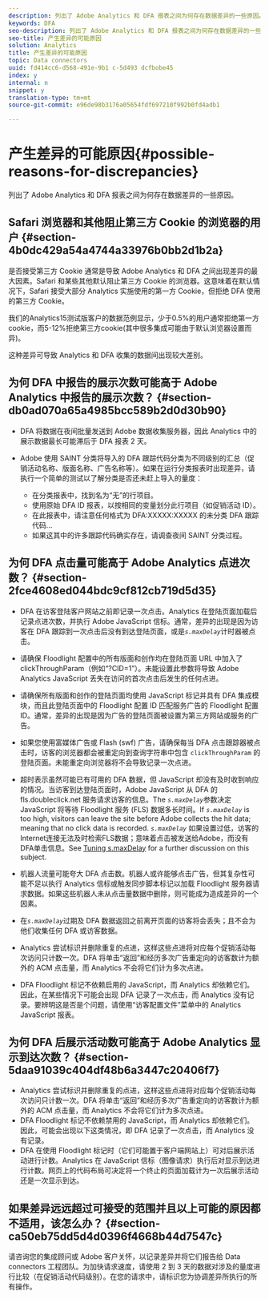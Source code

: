 ```yaml
---
description: 列出了 Adobe Analytics 和 DFA 报表之间为何存在数据差异的一些原因。
keywords: DFA
seo-description: 列出了 Adobe Analytics 和 DFA 报表之间为何存在数据差异的一些原因。
seo-title: 产生差异的可能原因
solution: Analytics
title: 产生差异的可能原因
topic: Data connectors
uuid: fd414cc6-d568-491e-9b1 c-5d493 dcfbobe45
index: y
internal: n
snippet: y
translation-type: tm+mt
source-git-commit: e96de98b3176a05654fdf697210f992b0fd4adb1

---
```



# 产生差异的可能原因{#possible-reasons-for-discrepancies}

列出了 Adobe Analytics 和 DFA 报表之间为何存在数据差异的一些原因。

## Safari 浏览器和其他阻止第三方 Cookie 的浏览器的用户 {#section-4b0dc429a54a4744a33976b0bb2d1b2a}

是否接受第三方 Cookie 通常是导致 Adobe Analytics 和 DFA 之间出现差异的最大因素。Safari 和某些其他默认阻止第三方 Cookie 的浏览器。这意味着在默认情况下，Safari 接受大部分 Analytics 实施使用的第一方 Cookie，但拒绝 DFA 使用的第三方 Cookie。

我们的Analytics15测试版客户的数据范例显示，少于0.5%的用户通常拒绝第一方cookie，而5-12%拒绝第三方cookie(其中很多集成可能由于默认浏览器设置而异)。

这种差异可导致 Analytics 和 DFA 收集的数据间出现较大差别。

## 为何 DFA 中报告的展示次数可能高于 Adobe Analytics 中报告的展示次数？ {#section-db0ad070a65a4985bcc589b2d0d30b90}

* DFA 将数据在夜间批量发送到 Adobe 数据收集服务器，因此 Analytics 中的展示数据最长可能滞后于 DFA 报表 2 天。
* Adobe 使用 SAINT 分类将导入的 DFA 跟踪代码分类为不同级别的汇总（促销活动名称、版面名称、广告名称等）。如果在运行分类报表时出现差异，请执行一个简单的测试以了解分类是否还未赶上导入的量度：

   * 在分类报表中，找到名为“无”的行项目。
   * 使用原始 DFA ID 报表，以按相同的变量划分此行项目（如促销活动 ID）。
   * 在此报表中，请注意任何格式为 DFA:XXXXX:XXXXX 的未分类 DFA 跟踪代码...
   * 如果这其中的许多跟踪代码确实存在，请调查夜间 SAINT 分类过程。

## 为何 DFA 点击量可能高于 Adobe Analytics 点进次数？ {#section-2fce4608ed044bdc9cf812cb719d5d35}

* DFA 在访客登陆客户网站之前即记录一次点击。Analytics 在登陆页面加载后记录点进次数，并执行 Adobe JavaScript 信标。通常，差异的出现是因为访客在 DFA 跟踪到一次点击后没有到达登陆页面，或是&#x200B;*`s.maxDelay`*&#x200B;计时器被点击。
* 请确保 Floodlight 配置中的所有版面和创作均在登陆页面 URL 中加入了 clickThroughParam（例如“?CID=1”）。未能设置此参数将导致 Adobe Analytics JavaScript 丢失在访问的首次点击后发生的任何点进。
* 请确保所有版面和创作的登陆页面均使用 JavaScript 标记并具有 DFA 集成模块，而且此登陆页面中的 Floodlight 配置 ID 匹配服务广告的 Floodlight 配置 ID。通常，差异的出现是因为广告的登陆页面被设置为第三方网站或服务的广告。
* 如果您使用富媒体广告或 Flash (swf) 广告，请确保每当 DFA 点击跟踪器被点击时，访客的浏览器都会被重定向到查询字符串中包含 `clickThroughParam` 的登陆页面。未能重定向浏览器将不会导致记录一次点进。
* 超时表示虽然可能已有可用的 DFA 数据，但 JavaScript 却没有及时收到响应的情况。当访客到达登陆页面时，Adobe JavaScript 从 DFA 的 fls.doubleclick.net 服务请求访客的信息。The *`s.maxDelay`*&#x200B;参数决定 JavaScript 将等待 Floodlight 服务 (FLS) 数据多长时间。If *`s.maxDelay`* is too high, visitors can leave the site before Adobe collects the hit data; meaning that no click data is recorded. *`s.maxDelay`* 如果设置过低，访客的Internet连接无法及时检索FLS数据；意味着点击被发送给Adobe，而没有DFA单击信息。See [Tuning s.maxDelay](../../dfa-data-connector-analytics/dfa-integration/dfa-tuning-s-maxlelay.md#concept-6deb28eee18e414db220d6009d449f0d) for a further discussion on this subject.

* 机器人流量可能夸大 DFA 点击数。机器人或许能够点击广告，但其复杂性可能不足以执行 Analytics 信标或触发同步脚本标记以加载 Floodlight 服务器请求数据。如果这些机器人未从点击量数据中删除，则可能成为造成差异的一个因素。
* 在&#x200B;*`s.maxDelay`*&#x200B;过期及 DFA 数据返回之前离开页面的访客将会丢失；且不会为他们收集任何 DFA 或访客数据。
* Analytics 尝试标识并删除重复的点进，这样这些点进将对应每个促销活动每次访问只计数一次。DFA 将单击“返回”和经历多次广告重定向的访客数计为额外的 ACM 点击量，而 Analytics 不会将它们计为多次点进。
* DFA Floodlight 标记不依赖启用的 JavaScript，而 Analytics 却依赖它们。因此，在某些情况下可能会出现 DFA 记录了一次点击，而 Analytics 没有记录。要辨明这是否是个问题，请使用“访客配置文件”菜单中的 Analytics JavaScript 报表。

## 为何 DFA 后展示活动数可能高于 Adobe Analytics 显示到达次数？ {#section-5daa91039c404df48b6a3447c20406f7}

* Analytics 尝试标识并删除重复的点进，这样这些点进将对应每个促销活动每次访问只计数一次。DFA 将单击“返回”和经历多次广告重定向的访客数计为额外的 ACM 点击量，而 Analytics 不会将它们计为多次点进。
* DFA Floodlight 标记不依赖禁用的 JavaScript，而 Analytics 却依赖它们。因此，可能会出现以下这类情况，即 DFA 记录了一次点击，而 Analytics 没有记录。
* DFA 在使用 Floodlight 标记时（它们可能置于客户端网站上）可对后展示活动进行计数。Analytics 在 JavaScript 信标（图像请求）执行后对显示到达进行计数。网页上的代码布局可决定将一个终止的页面加载计为一次后展示活动还是一次显示到达。

## 如果差异远远超过可接受的范围并且以上可能的原因都不适用，该怎么办？ {#section-ca50eb75dd5d4d0396f4668b44d7547c}

请咨询您的集成顾问或 Adobe 客户关怀，以记录差异并将它们报告给 Data connectors 工程团队。为加快请求速度，请使用 2 到 3 天的数据对涉及的量度进行比较（在促销活动代码级别）。在您的请求中，请标识您为协调差异所执行的所有操作。
